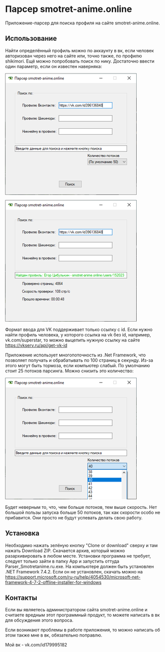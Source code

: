 # Парсер smotret-anime.online
Приложение-парсер для поиска профиля на сайте smotret-anime.online.

## Использование

Найти определённый профиль можно по аккаунту в вк, если человек авторизован через него на сайте или, точно также, по профилю shikimori. Ещё можно попробовать поиск по нику. Достаточно ввести один параметр, если он известен наверняка:

![keks](https://github.com/PolkaDott/Site-Parser/blob/master/Source/Parser_Smotretanime.ru/screenshots/keks2.png "Поиск по вк")

![keks](https://github.com/PolkaDott/Site-Parser/blob/master/Source/Parser_Smotretanime.ru/screenshots/keks.png "нашол")

Формат ввода для VK поддерживает только ссылку с id. Если нужно найти профиль человека, у которого ссылка на vk без id, например, vk.com/superstar, то можно выцепить нужную ссылку на сайте https://vkserv.ru/api/get-vk-id

Приложение использует многопоточность из .Net Framework, что позволяет получать и обрабатывать по 100 страниц в секунду. Из-за этого могут быть тормоза, если компьютер слабый. По умолчанию стоит 25 потоков парсинга. Можно снизить это количество:

![keks](https://github.com/PolkaDott/Site-Parser/blob/master/Source/Parser_Smotretanime.ru/screenshots/keks3.png "Снижение количества потоков")

Будет неверным то, что, чем больше потоков, тем выше скорость. Нет большой пользы запуска больше 50 потоков, так как скорости особо не прибавится. Они просто не будут успевать делать свою работу.

## Установка 

Необходимо нажать зелёную кнопку "Clone or download" сверху и там нажать Download ZIP. Скачается архив, который можно разархивировать в любом месте. Установки программа не требует, следует только зайти в папку App и запустить оттуда Parser_Smotretanime.ru.exe. На компьютере должен быть установлен .NET Framework 7.4.2. Если он не установлен, скачать можно на https://support.microsoft.com/ru-ru/help/4054530/microsoft-net-framework-4-7-2-offline-installer-for-windows

## Контакты

Если вы являетесь администратором сайта smotret-anime.online и считаете вредным этот программный продукт, то можете написать в вк для обсуждения этого вопроса. 

Если возникают проблемы в работе приложения, то можно написать об этом также мне в вк, обязательно поправлю.

Мой вк - vk.com/id179995182
